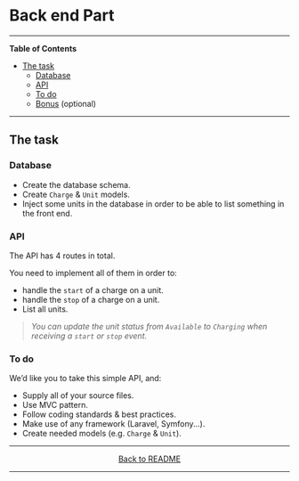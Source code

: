 
# Back end Part

***

**Table of Contents**

* [The task](#the-task)
    * [Database](#the-task--db)
    * [API](#the-task--api)
    * [To do](#the-task--to-do)
    * [Bonus](#the-task--bonus) (optional)

***
## The task

<a id="the-task--db"></a>
### Database
* Create the database schema.
* Create `Charge` & `Unit` models.
* Inject some units in the database in order to be able to list something in the front end.

<a id="the-task--api"></a>
### API
The API has 4 routes in total.

You need to implement all of them in order to:
* handle the `start` of a charge on a unit.
* handle the `stop` of a charge on a unit.
* List all units.

> *You can update the unit status from `Available` to `Charging` when receiving a `start` or `stop` event.*

<a id="the-task--to-do"></a>
### To do

We’d like you to take this simple API, and:
* Supply all of your source files.
* Use MVC pattern.
* Follow coding standards & best practices.
* Make use of any framework (Laravel, Symfony...).
* Create needed models (e.g. `Charge` & `Unit`).

<a id="the-task--bonus"></a>
***

<p align="center">
    <a href="../README.md">
        Back to README
    </a>
</p>

***
